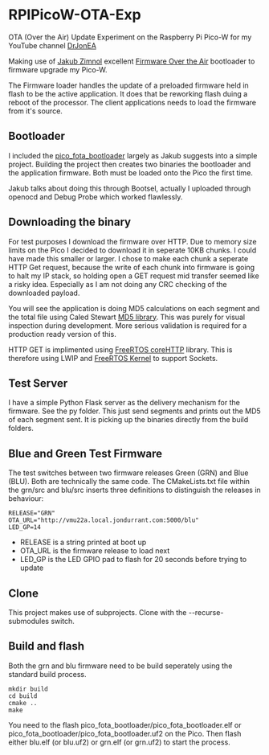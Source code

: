 # RPIPicoW-OTA-Exp
OTA (Over the Air) Update Experiment on the Raspberry Pi Pico-W for my YouTube channel [DrJonEA](https://youtube.com/@DrJonEA)

Making use of [Jakub Zimnol](https://github.com/JZimnol) excellent [Firmware Over the Air](https://github.com/JZimnol/pico_fota_bootloader) bootloader to firmware upgrade my Pico-W.

The Firmware loader handles the update of a preloaded firmware held in flash to be the active application. It does that be reworking flash duing a reboot of the processor. The client applications needs to load the firmware from it's source.

## Bootloader
I included the [pico_fota_bootloader](https://github.com/JZimnol/pico_fota_bootloader) largely as Jakub suggests into a simple project. Building the project then creates two binaries the bootloader and the application firmware.  Both must be loaded onto the Pico the first time.

Jakub talks about doing this through Bootsel, actually I uploaded through openocd and Debug Probe which worked flawlessly.

## Downloading the binary
For test purposes I download the firmware over HTTP. Due to memory size limits on the Pico I decided to download it in seperate 10KB chunks. I could have made this smaller or larger. I chose to make each chunk a seperate HTTP Get request, because the write of each chunk into firmware is going to halt my IP stack, so holding open a GET request mid transfer seemed like a risky idea. Especially as I am not doing any CRC checking of the downloaded payload.

You will see the application is doing MD5 calculations on each segment and the total file using Caled Stewart [MD5 library](https://github.com/calebstewart/md5). This was purely for visual inspection during development. More serious validation is required for a production ready version of this.

HTTP GET is implimented using [FreeRTOS coreHTTP](https://github.com/FreeRTOS/coreHTTP) library.  This is therefore using LWIP and [FreeRTOS Kernel](https://github.com/FreeRTOS/FreeRTOS-Kernel) to support Sockets.

## Test Server
I have a simple Python Flask server as the delivery mechanism for the firmware. See the py folder. This just send segments and prints out the MD5 of each segment sent.  It is picking up the binaries directly from the build folders.

## Blue and Green Test Firmware
The test switches between two firmware releases Green (GRN) and Blue (BLU). Both are technically the same code. The CMakeLists.txt file within the grn/src and blu/src inserts three definitions to distinguish the releases in behaviour:

```
RELEASE="GRN"
OTA_URL="http://vmu22a.local.jondurrant.com:5000/blu"
LED_GP=14
```

+ RELEASE is a string printed at boot up
+ OTA_URL is the firmware release to load next
+ LED_GP is the LED GPIO pad to flash for 20 seconds before trying to update


## Clone
This project makes use of subprojects. Clone with the --recurse-submodules switch.

## Build and flash
Both the grn and blu firmware need to be build seperately using the standard build process.
```
mkdir build
cd build
cmake ..
make
```

You need to the flash pico_fota_bootloader/pico_fota_bootloader.elf or pico_fota_bootloader/pico_fota_bootloader.uf2 on the Pico.
Then flash either blu.elf (or blu.uf2) or grn.elf (or grn.uf2) to start the process.





